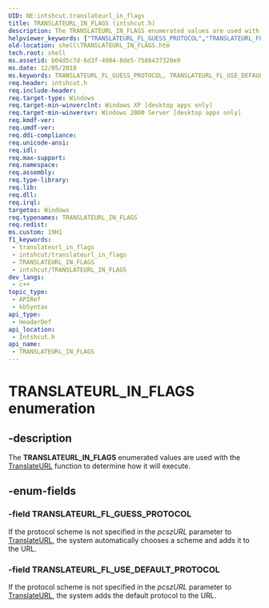 ```yaml
---
UID: NE:intshcut.translateurl_in_flags
title: TRANSLATEURL_IN_FLAGS (intshcut.h)
description: The TRANSLATEURL_IN_FLAGS enumerated values are used with the TranslateURL function to determine how it will execute.
helpviewer_keywords: ["TRANSLATEURL_FL_GUESS_PROTOCOL","TRANSLATEURL_FL_USE_DEFAULT_PROTOCOL","TRANSLATEURL_IN_FLAGS","TRANSLATEURL_IN_FLAGS enumeration [Windows Shell]","_win32_TRANSLATEURL_IN_FLAGS","intshcut/TRANSLATEURL_FL_GUESS_PROTOCOL","intshcut/TRANSLATEURL_FL_USE_DEFAULT_PROTOCOL","intshcut/TRANSLATEURL_IN_FLAGS","shell.TRANSLATEURL_IN_FLAGS"]
old-location: shell\TRANSLATEURL_IN_FLAGS.htm
tech.root: shell
ms.assetid: b04d5c7d-6d3f-4904-8de5-7586437320e9
ms.date: 12/05/2018
ms.keywords: TRANSLATEURL_FL_GUESS_PROTOCOL, TRANSLATEURL_FL_USE_DEFAULT_PROTOCOL, TRANSLATEURL_IN_FLAGS, TRANSLATEURL_IN_FLAGS enumeration [Windows Shell], _win32_TRANSLATEURL_IN_FLAGS, intshcut/TRANSLATEURL_FL_GUESS_PROTOCOL, intshcut/TRANSLATEURL_FL_USE_DEFAULT_PROTOCOL, intshcut/TRANSLATEURL_IN_FLAGS, shell.TRANSLATEURL_IN_FLAGS
req.header: intshcut.h
req.include-header: 
req.target-type: Windows
req.target-min-winverclnt: Windows XP [desktop apps only]
req.target-min-winversvr: Windows 2000 Server [desktop apps only]
req.kmdf-ver: 
req.umdf-ver: 
req.ddi-compliance: 
req.unicode-ansi: 
req.idl: 
req.max-support: 
req.namespace: 
req.assembly: 
req.type-library: 
req.lib: 
req.dll: 
req.irql: 
targetos: Windows
req.typenames: TRANSLATEURL_IN_FLAGS
req.redist: 
ms.custom: 19H1
f1_keywords:
 - translateurl_in_flags
 - intshcut/translateurl_in_flags
 - TRANSLATEURL_IN_FLAGS
 - intshcut/TRANSLATEURL_IN_FLAGS
dev_langs:
 - c++
topic_type:
 - APIRef
 - kbSyntax
api_type:
 - HeaderDef
api_location:
 - Intshcut.h
api_name:
 - TRANSLATEURL_IN_FLAGS
---
```


# TRANSLATEURL_IN_FLAGS enumeration


## -description

The <b>TRANSLATEURL_IN_FLAGS</b> enumerated values are used with the <a href="https://docs.microsoft.com/windows/desktop/api/intshcut/nf-intshcut-translateurla">TranslateURL</a> function to determine how it will execute.

## -enum-fields

### -field TRANSLATEURL_FL_GUESS_PROTOCOL

If the protocol scheme is not specified in the <i>pcszURL</i> parameter to <a href="https://docs.microsoft.com/windows/desktop/api/intshcut/nf-intshcut-translateurla">TranslateURL</a>, the system automatically chooses a scheme and adds it to the URL.

### -field TRANSLATEURL_FL_USE_DEFAULT_PROTOCOL

If the protocol scheme is not specified in the <i>pcszURL</i> parameter to <a href="https://docs.microsoft.com/windows/desktop/api/intshcut/nf-intshcut-translateurla">TranslateURL</a>, the system adds the default protocol to the URL.

